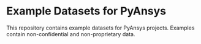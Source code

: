 # Example Datasets for PyAnsys
This repository contains example datasets for PyAnsys projects.
Examples contain non-confidential and non-proprietary data.
